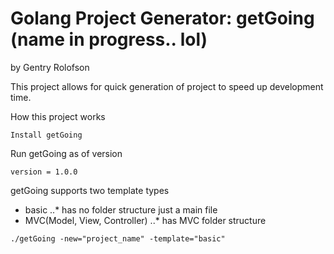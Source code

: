 # Golang Project Generator: getGoing (name in progress.. lol)

by Gentry Rolofson

This project allows for quick generation of project to speed up development time.

How this project works

```
Install getGoing
```

Run getGoing as of version 

```
version = 1.0.0
```
getGoing supports two template types

* basic
..* has no folder structure just a main file
* MVC(Model, View, Controller)
..* has MVC folder structure


```
./getGoing -new="project_name" -template="basic"
```